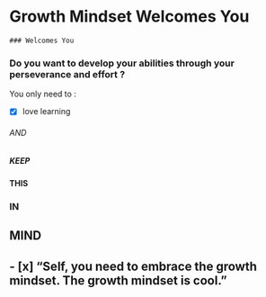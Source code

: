 
 # Growth Mindset Welcomes You
    ### Welcomes You


### Do you want to develop your abilities through your perseverance and effort  ?

You only need to :
 - [x] love learning <br/>
 ###### AND <br/> 
##### KEEP <br/>
#### THIS <br/>
### IN<br/>
## MIND<br/>
## - [x] “Self, you need to embrace the growth mindset. The growth mindset is cool.”
